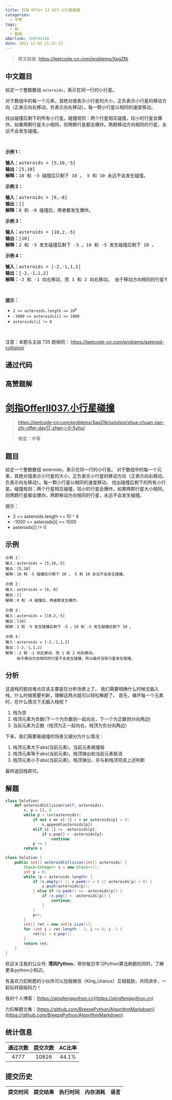```yaml
---
title: 剑指 Offer II 037-小行星碰撞
categories:
  - 中等
tags:
  - 栈
  - 数组
abbrlink: 720793338
date: 2021-12-03 21:31:13
---
```


> 原文链接: https://leetcode-cn.com/problems/XagZNi




## 中文题目
<div><p>给定一个整数数组 <code>asteroids</code>，表示在同一行的小行星。</p>

<p>对于数组中的每一个元素，其绝对值表示小行星的大小，正负表示小行星的移动方向（正表示向右移动，负表示向左移动）。每一颗小行星以相同的速度移动。</p>

<p>找出碰撞后剩下的所有小行星。碰撞规则：两个行星相互碰撞，较小的行星会爆炸。如果两颗行星大小相同，则两颗行星都会爆炸。两颗移动方向相同的行星，永远不会发生碰撞。</p>

<p>&nbsp;</p>

<p><strong>示例 1：</strong></p>

<pre>
<strong>输入：</strong>asteroids = [5,10,-5]
<strong>输出：</strong>[5,10]
<b>解释：</b>10 和 -5 碰撞后只剩下 10 。 5 和 10 永远不会发生碰撞。</pre>

<p><strong>示例 2：</strong></p>

<pre>
<strong>输入：</strong>asteroids = [8,-8]
<strong>输出：</strong>[]
<b>解释：</b>8 和 -8 碰撞后，两者都发生爆炸。</pre>

<p><strong>示例 3：</strong></p>

<pre>
<strong>输入：</strong>asteroids = [10,2,-5]
<strong>输出：</strong>[10]
<b>解释：</b>2 和 -5 发生碰撞后剩下 -5 。10 和 -5 发生碰撞后剩下 10 。</pre>

<p><strong>示例 4：</strong></p>

<pre>
<strong>输入：</strong>asteroids = [-2,-1,1,2]
<strong>输出：</strong>[-2,-1,1,2]
<b>解释</b><strong>：</strong>-2 和 -1 向左移动，而 1 和 2 向右移动。 由于移动方向相同的行星不会发生碰撞，所以最终没有行星发生碰撞。 </pre>

<p>&nbsp;</p>

<p><strong>提示：</strong></p>

<ul>
	<li><code>2 &lt;= asteroids.length&nbsp;&lt;= 10<sup>4</sup></code></li>
	<li><code>-1000 &lt;= asteroids[i] &lt;= 1000</code></li>
	<li><code>asteroids[i] != 0</code></li>
</ul>

<p>&nbsp;</p>

<p><meta charset="UTF-8" />注意：本题与主站 735&nbsp;题相同：&nbsp;<a href="https://leetcode-cn.com/problems/asteroid-collision/">https://leetcode-cn.com/problems/asteroid-collision/</a></p>
</div>

## 通过代码
<RecoDemo>
</RecoDemo>


## 高赞题解
# [剑指OfferII037.小行星碰撞](https://leetcode-cn.com/problems/XagZNi/solution/shua-chuan-jian-zhi-offer-day17-zhan-i-0-5yho/)
> https://leetcode-cn.com/problems/XagZNi/solution/shua-chuan-jian-zhi-offer-day17-zhan-i-0-5yho/
> 
> 难度：中等

## 题目
给定一个整数数组 asteroids，表示在同一行的小行星。
对于数组中的每一个元素，其绝对值表示小行星的大小，正负表示小行星的移动方向（正表示向右移动，负表示向左移动）。每一颗小行星以相同的速度移动。
找出碰撞后剩下的所有小行星。碰撞规则：两个行星相互碰撞，较小的行星会爆炸。如果两颗行星大小相同，则两颗行星都会爆炸。两颗移动方向相同的行星，永远不会发生碰撞。

提示：
- 2 <= asteroids.length <= 10 ^ 4
- -1000 <= asteroids[i] <= 1000
- asteroids[i] != 0


## 示例

```
示例 1：
输入：asteroids = [5,10,-5]
输出：[5,10]
解释：10 和 -5 碰撞后只剩下 10 。 5 和 10 永远不会发生碰撞。

示例 2：
输入：asteroids = [8,-8]
输出：[]
解释：8 和 -8 碰撞后，两者都发生爆炸。

示例 3：
输入：asteroids = [10,2,-5]
输出：[10]
解释：2 和 -5 发生碰撞后剩下 -5 。10 和 -5 发生碰撞后剩下 10 。

示例 4：
输入：asteroids = [-2,-1,1,2]
输出：[-2,-1,1,2]
解释：-2 和 -1 向左移动，而 1 和 2 向右移动。 
     由于移动方向相同的行星不会发生碰撞，所以最终没有行星发生碰撞。 
```

## 分析
这道栈的题目难点应该主要是在分析场景上了。
我们需要明确什么时候无脑入栈，什么时候需要判断，理解这两点就可以轻松解题了。
首先，循环每一个元素时，在什么情况下无脑入栈呢？
1. 栈为空
2. 栈顶元素为负数(下一个为负数则一起向左，下一个为正数则分向两边)
3. 当前元素为正数（栈顶为正一起向右，栈顶为负分向两边）

下来，我们需要看碰撞的场景又细分为什么情况：
1. 栈顶元素大于abs(当前元素)，当前元素被撞毁
2. 栈顶元素等于abs(当前元素)，栈顶弹出和当前元素抵消
3. 栈顶元素小于abs(当前元素)，栈顶弹出，并与新栈顶完成上述判断

最终返回栈即可。

## 解题

```python []
class Solution:
    def asteroidCollision(self, asteroids):
        s, p = [], 0
        while p < len(asteroids):
            if not s or s[-1] < 0 or asteroids[p] > 0:
                s.append(asteroids[p])
            elif s[-1] <= -asteroids[p]:
                if s.pop() < -asteroids[p]:
                    continue
            p += 1
        return s
```

```java []
class Solution {
    public int[] asteroidCollision(int[] asteroids) {
        Stack<Integer> s = new Stack<>();
        int p = 0;
        while (p < asteroids.length) {
            if (s.empty() || s.peek() < 0 || asteroids[p] > 0) {
                s.push(asteroids[p]);
            } else if (s.peek() <= -asteroids[p]) {
                if (s.pop() < -asteroids[p]) {
                    continue;
                }
            }
            p++;
        }
        int[] ret = new int[s.size()];
        for (int i = ret.length - 1; i >= 0; i--) {
            ret[i] = s.pop();
        }
        return ret;
    }
}
```

欢迎关注我的公众号: **清风Python**，带你每日学习Python算法刷题的同时，了解更多python小知识。

有喜欢力扣刷题的小伙伴可以加我微信（King_Uranus）互相鼓励，共同进步，一起玩转超级码力！

我的个人博客：[https://qingfengpython.cn](https://qingfengpython.cn)

力扣解题合集：[https://github.com/BreezePython/AlgorithmMarkdown](https://github.com/BreezePython/AlgorithmMarkdown)

## 统计信息
| 通过次数 | 提交次数 | AC比率 |
| :------: | :------: | :------: |
|    4777    |    10826    |   44.1%   |

## 提交历史
| 提交时间 | 提交结果 | 执行时间 |  内存消耗  | 语言 |
| :------: | :------: | :------: | :--------: | :--------: |
